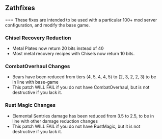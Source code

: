 ## Zathfixes
===
These fixes are intended to be used with a particular 100+ mod server configuration, and modify the base game.

### Chisel Recovery Reduction
- Metal Plates now return 20 bits instead of 40
- Most metal recovery recipes with Chisels now return 10 bits.

### CombatOverhaul Changes
- Bears have been reduced from tiers (4, 5, 4, 4, 5) to (2, 3, 2, 2, 3) to be in line with base-game
- This patch WILL FAIL if you do not have CombatOverhaul, but is not destructive if you lack it.

### Rust Magic Changes
- Elemental Sentries damage has been reduced from 3.5 to 2.5, to be in line with other damage reduction changes
- This patch WILL FAIL if you do not have RustMagic, but it is not destructive if you lack it.